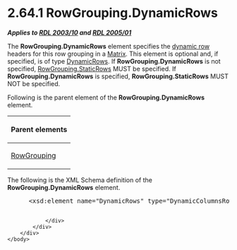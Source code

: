 <html dir="LTR" xmlns:mshelp="http://msdn.microsoft.com/mshelp" xmlns:ddue="http://ddue.schemas.microsoft.com/authoring/2003/5" xmlns:xlink="http://www.w3.org/1999/xlink" xmlns:tool="http://www.microsoft.com/tooltip">
    <head>
        <meta http-equiv="Content-Type" content="text/html; CHARSET=utf-8"></meta>
        <meta name="save" content="history"></meta>
        <title>2.64.1 RowGrouping.DynamicRows</title>
        <xml>
            <mshelp:toctitle title="2.64.1 RowGrouping.DynamicRows"></mshelp:toctitle>
            <mshelp:rltitle title="[MS-RDL]: RowGrouping.DynamicRows"></mshelp:rltitle>
            <mshelp:keyword index="A" term="f33ec05d-3beb-49d4-88b6-7170de25b27f"></mshelp:keyword>
            <mshelp:attr name="DCSext.ContentType" value="open specification"></mshelp:attr>
            <mshelp:attr name="AssetID" value="f33ec05d-3beb-49d4-88b6-7170de25b27f"></mshelp:attr>
            <mshelp:attr name="TopicType" value="kbRef"></mshelp:attr>
            <mshelp:attr name="DCSext.Title" value="[MS-RDL]: RowGrouping.DynamicRows" />
        </xml>
    </head>
    <body>
        <div id="header">
            <h1 class="heading">2.64.1 RowGrouping.DynamicRows</h1>
        </div>
        <div id="mainSection">
            <div id="mainBody">
                <div id="allHistory" class="saveHistory"></div>
                <div id="sectionSection0" class="section" name="collapseableSection">
                    

<p><b><i>Applies to </i></b><a href="a7e2ad00-07c8-4f6d-80ab-3ad55df7b233.html"><b><i>RDL 2003/10</i></b></a><b>
<i>and </i></b><a href="3ebe2912-4958-4832-b391-cad1f5e13338.html"><b><i>RDL 2005/01</i></b></a></p>

<p>The <b>RowGrouping.DynamicRows</b> element specifies the <a href="b2482b3f-74ab-4ca8-a9e5-c07955011743.html#gt_89a8a264-68b6-4a8f-a5d2-486261f8dd3d">dynamic row</a> headers for
this row grouping in a <a href="25419c0a-c7c6-43d7-8ca5-1af842666dcb.html">Matrix</a>.
This element is optional and, if specified, is of type <a href="ae8d4d93-e1d0-4379-ac48-4744a347f9db.html">DynamicRows</a>. If <b>RowGrouping.DynamicRows</b>
is not specified, <a href="adcebcf8-27d8-4c95-8106-66e2a1a496bf.html">RowGrouping.StaticRows</a>
MUST be specified. If <b>RowGrouping.DynamicRows</b> is specified, <b>RowGrouping.StaticRows</b>
MUST NOT be specified.</p>

<p>Following is the parent element of the <b>RowGrouping.DynamicRows</b>
element.</p>

<table>
 <thead>
  <tr>
   <th>
   <p>Parent elements</p>
   </th>
  </tr>
 </thead>
 <tr>
  <td>
  <p><a href="b5d38fa6-6490-4b26-8e9d-dcd9571a6378.html">RowGrouping</a>
  </p>
  </td>
 </tr>
</table>

<p>The following is the XML Schema definition of the <b>RowGrouping.DynamicRows</b>
element.</p>

<dl>
<dd>
<div><pre> &lt;xsd:element name=&quot;DynamicRows&quot; type=&quot;DynamicColumnsRowsType&quot; minOccurs=&quot;0&quot; /&gt;
  
</pre></div>
</dd></dl>


                </div>
            </div>
        </div>
    </body>
</html>